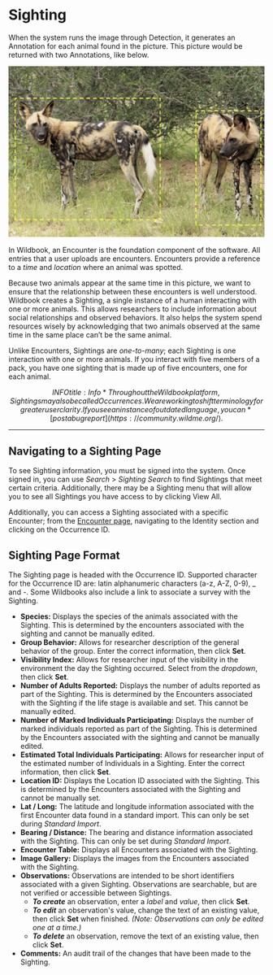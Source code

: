 # Sighting

When the system runs the image through Detection, it generates an Annotation for each animal found in the picture. This picture would be returned with two Annotations, like below.

![annotated animal photo](../../assets/images/wilddog-annotation.png)

In Wildbook, an Encounter is the foundation component of the software. All entries that a user uploads are encounters. Encounters provide a reference to a *time* and *location* where an animal was spotted.

Because two animals appear at the same time in this picture, we want to ensure that the relationship between these encounters is well understood. Wildbook creates a Sighting, a single instance of a human interacting with one or more animals. This allows researchers to include information about social relationships and observed behaviors. It also helps the system spend resources wisely by acknowledging that two animals observed at the same time in the same place can’t be the same animal.

Unlike Encounters, Sightings are *one-to-many*; each Sighting is one interaction with one or more animals. If you interact with five members of a pack, you have one sighting that is made up of five encounters, one for each animal.

$$INFO
title: Info
*Throughout the Wildbook platform, Sightings may also be called Occurrences. We are working to shift terminology for greater user clarity. If you see an instance of outdated language, you can* [post a bug report](https://community.wildme.org/).
$$

***

## Navigating to a Sighting Page

To see Sighting information, you must be signed into the system. Once signed in, you can use *Search* \> *Sighting Search* to find Sightings that meet certain criteria. Additionally, there may be a Sighting menu that will allow you to see all Sightings you have access to by clicking View All.

Additionally, you can access a Sighting associated with a specific Encounter; from the [Encounter page](https://docs.wildme.org/product-docs/en/wildbook/introduction/encounter/), navigating to the Identity section and clicking on the Occurrence ID.

## Sighting Page Format

The Sighting page is headed with the Occurrence ID. Supported character for the Occurrence ID are: latin alphanumeric characters (a-z, A-Z, 0-9), \_ and -. Some Wildbooks also include a link to associate a survey with the Sighting.

* **Species:** Displays the species of the animals associated with the Sighting. This is determined by the encounters associated with the sighting and cannot be manually edited.
* **Group Behavior:** Allows for researcher description of the general behavior of the group. Enter the correct information, then click **Set**.
* **Visibility Index:** Allows for researcher input of the visibility in the environment the day the Sighting occurred. Select from the *dropdown*, then click **Set**.
* **Number of Adults Reported:** Displays the number of adults reported as part of the Sighting. This is determined by the Encounters associated with the Sighting if the life stage is available and set. This cannot be manually edited.
* **Number of Marked Individuals Participating:** Displays the number of marked individuals reported as part of the Sighting. This is determined by the Encounters associated with the sighting and cannot be manually edited.
* **Estimated Total Individuals Participating:** Allows for researcher input of the estimated number of Individuals in a Sighting. Enter the correct information, then click **Set**.
* **Location ID:** Displays the Location ID associated with the Sighting. This is determined by the Encounters associated with the Sighting and cannot be manually set.
* **Lat / Long:** The latitude and longitude information associated with the first Encounter data found in a standard import. This can only be set during *Standard Import*.
* **Bearing / Distance:** The bearing and distance information associated with the Sighting. This can only be set during *Standard Import*.
* **Encounter Table:** Displays all Encounters associated with the Sighting.
* **Image Gallery:** Displays the images from the Encounters associated with the Sighting.
* **Observations:** Observations are intended to be short identifiers associated with a given Sighting. Observations are searchable, but are not verified or accessible between Sightings.
    * ***To create*** an observation, enter a *label* and *value*, then click **Set**.
    * ***To edit*** an observation's value, change the text of an existing value, then click **Set** when finished. *(Note: Observations can only be edited one at a time.)*
    * ***To delete*** an observation, remove the text of an existing value, then click **Set**.
* **Comments:** An audit trail of the changes that have been made to the Sighting.